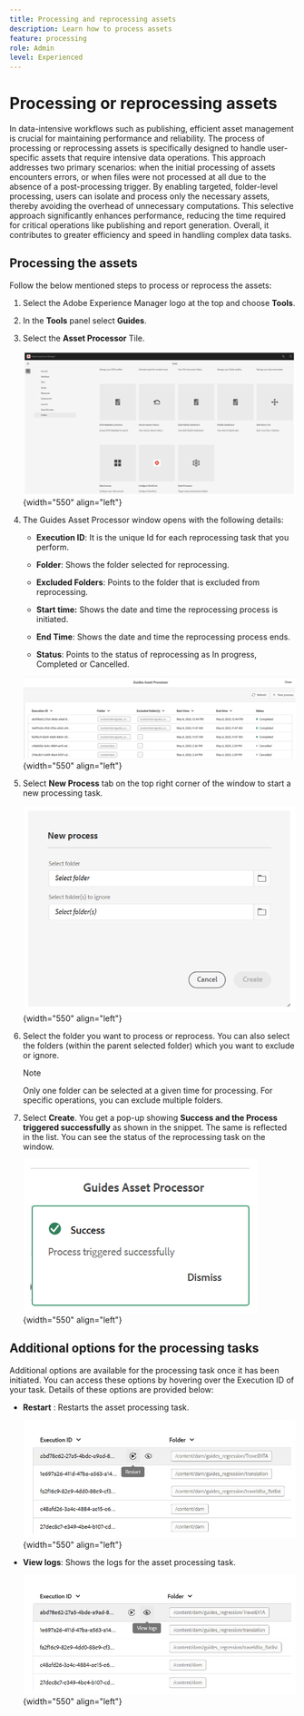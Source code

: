 ```yaml
---
title: Processing and reprocessing assets
description: Learn how to process assets
feature: processing 
role: Admin
level: Experienced
---
```

# Processing or reprocessing assets

In data-intensive workflows such as publishing, efficient asset management is crucial for maintaining performance and reliability. The process of processing or reprocessing assets is specifically designed to handle user-specific assets that require intensive data operations. This approach addresses two primary scenarios: when the initial processing of assets encounters errors, or when files were not processed at all due to the absence of a post-processing trigger. By enabling targeted, folder-level processing, users can isolate and process only the necessary assets, thereby avoiding the overhead of unnecessary computations. This selective approach significantly enhances performance, reducing the time required for critical operations like publishing and report generation. Overall, it contributes to greater efficiency and speed in handling complex data tasks.

## Processing the assets

Follow the below mentioned steps to process or reprocess the assets:

1. Select the Adobe Experience Manager logo at the top and choose **Tools**.
1. In the **Tools** panel select **Guides**.
1. Select the **Asset Processor** Tile.

    ![flow-asset-processor](images/flow-asset-processor.png){width="550" align="left"}

1. The Guides Asset Processor window opens with the following details:

    -   **Execution ID**: It is the unique Id for each reprocessing task that you perform.

    -   **Folder**: Shows the folder selected for reprocessing.

    -   **Excluded Folders**: Points to the folder that is excluded from reprocessing.

    -   **Start time:** Shows the date and time the reprocessing process is initiated.

    -   **End Time**: Shows the date and time the reprocessing process ends.

    -   **Status**: Points to the status of reprocessing as In progress, Completed or Cancelled.

    ![Guides-asset-processor](images/guides-asset-processor.png){width="550" align="left"}

1. Select **New Process** tab on the top right corner of the window to start a new processing task.

    ![New-process-asset-processor](images/new-process-asset-processor.png){width="550" align="left"}

1. Select the folder you want to process or reprocess. You can also select the folders (within the parent selected folder) which you want to exclude or ignore.

    >[!NOTE]
    >
    > Only one folder can be selected at a given time for processing. For specific operations, you can exclude multiple folders.

1. Select **Create**. You get a pop-up showing **Success and the Process triggered successfully** as shown in the snippet. The same is reflected in the list. You can see the status of the reprocessing task on the window.

    ![Message-asset-processor](images/message-asset-processor.png){width="550" align="left"}


## Additional options for the processing tasks   

Additional options are available for the processing task once it has been initiated. You can access these options by hovering over the Execution ID of your task. Details of these options are provided below:

- **Restart** : Restarts the asset processing task.

    ![restart-asset-processor](images/restart-asset-processor.png){width="550" align="left"}

- **View logs**: Shows the logs for the asset processing task.

    ![logs-asset-processor](images/logs-asset-processor.png){width="550" align="left"}


